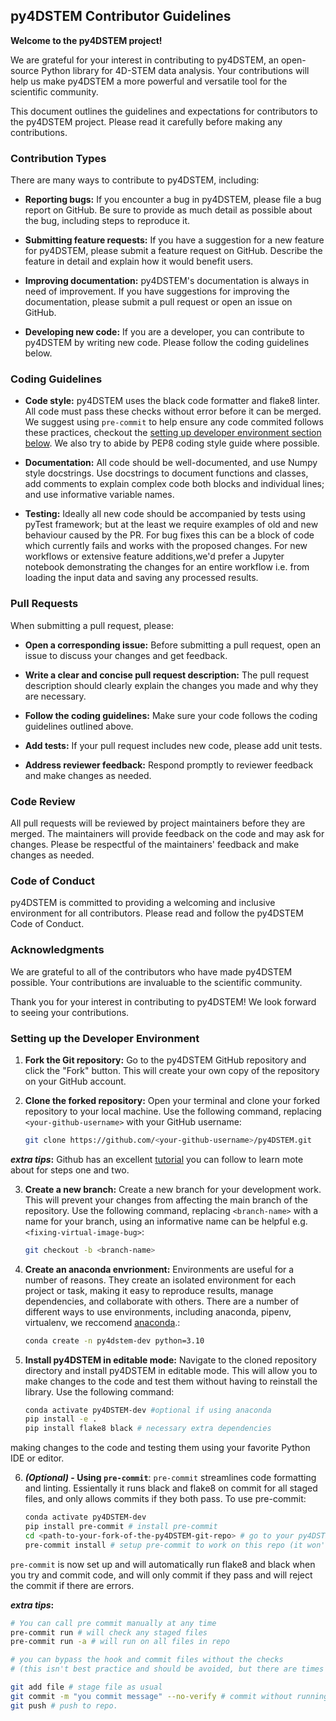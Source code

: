 ## py4DSTEM Contributor Guidelines

**Welcome to the py4DSTEM project!**

We are grateful for your interest in contributing to py4DSTEM, an open-source Python library for 4D-STEM data analysis. Your contributions will help us make py4DSTEM a more powerful and versatile tool for the scientific community.

This document outlines the guidelines and expectations for contributors to the py4DSTEM project. Please read it carefully before making any contributions.

### Contribution Types

There are many ways to contribute to py4DSTEM, including:

* **Reporting bugs:** If you encounter a bug in py4DSTEM, please file a bug report on GitHub. Be sure to provide as much detail as possible about the bug, including steps to reproduce it.

* **Submitting feature requests:** If you have a suggestion for a new feature for py4DSTEM, please submit a feature request on GitHub. Describe the feature in detail and explain how it would benefit users.

* **Improving documentation:** py4DSTEM's documentation is always in need of improvement. If you have suggestions for improving the documentation, please submit a pull request or open an issue on GitHub.

* **Developing new code:** If you are a developer, you can contribute to py4DSTEM by writing new code. Please follow the coding guidelines below.

### Coding Guidelines

* **Code style:** py4DSTEM uses the black code formatter and flake8 linter. All code must pass these checks without error before it can be merged. We suggest using `pre-commit` to help ensure any code commited follows these practices, checkout the [setting up developer environment section below](#install). We also try to abide by PEP8 coding style guide where possible.

* **Documentation:** All code should be well-documented, and use Numpy style docstrings. Use docstrings to document functions and classes, add comments to explain complex code both blocks and individual lines; and use informative variable names.

* **Testing:** Ideally all new code should be accompanied by tests using pyTest framework; but at the least we require examples of old and new behaviour caused by the PR. For bug fixes this can be a block of code which currently fails and works with the proposed changes. For new workflows or extensive feature additions,we'd prefer a Jupyter notebook demonstrating the changes for an entire workflow i.e. from loading the input data and saving any processed results. 

### Pull Requests

When submitting a pull request, please:

* **Open a corresponding issue:** Before submitting a pull request, open an issue to discuss your changes and get feedback.

* **Write a clear and concise pull request description:** The pull request description should clearly explain the changes you made and why they are necessary.

* **Follow the coding guidelines:** Make sure your code follows the coding guidelines outlined above.

* **Add tests:** If your pull request includes new code, please add unit tests.

* **Address reviewer feedback:** Respond promptly to reviewer feedback and make changes as needed.

### Code Review

All pull requests will be reviewed by project maintainers before they are merged. The maintainers will provide feedback on the code and may ask for changes. Please be respectful of the maintainers' feedback and make changes as needed.

### Code of Conduct

py4DSTEM is committed to providing a welcoming and inclusive environment for all contributors. Please read and follow the py4DSTEM Code of Conduct.

### Acknowledgments

We are grateful to all of the contributors who have made py4DSTEM possible. Your contributions are invaluable to the scientific community.

Thank you for your interest in contributing to py4DSTEM! We look forward to seeing your contributions.


### Setting up the Developer Environment
<a id='install'></a>

1. **Fork the Git repository:** Go to the py4DSTEM GitHub repository and click the "Fork" button. This will create your own copy of the repository on your GitHub account.

2. **Clone the forked repository:** Open your terminal and clone your forked repository to your local machine. Use the following command, replacing `<your-github-username>` with your GitHub username:

    ```bash
   git clone https://github.com/<your-github-username>/py4DSTEM.git
    ```
**_extra tips_:** Github has an excellent [tutorial](https://docs.github.com/en/get-started/quickstart/fork-a-repo) you can follow to learn mote about for steps one and two.

3. **Create a new branch:** Create a new branch for your development work. This will prevent your changes from affecting the main branch of the repository. Use the following command, replacing `<branch-name>` with a name for your branch, using an informative name can be helpful e.g. `<fixing-virtual-image-bug>`:

   ```bash
   git checkout -b <branch-name>
   ```

4. **Create an anaconda envrionment:** Environments are useful for a number of reasons. They create an isolated environment for each project or task, making it easy to reproduce results, manage dependencies, and collaborate with others. There are a number of different ways to use environments, including anaconda, pipenv, virtualenv, we reccomend [anaconda](https://docs.anaconda.com/free/anaconda/install/index.html).:

   ```bash
   conda create -n py4dstem-dev python=3.10
   ```
   

5. **Install py4DSTEM in editable mode:** Navigate to the cloned repository directory and install py4DSTEM in editable mode. This will allow you to make changes to the code and test them without having to reinstall the library. Use the following command:

   ```bash
   conda activate py4DSTEM-dev #optional if using anaconda
   pip install -e .
   pip install flake8 black # necessary extra dependencies
   ```

making changes to the code and testing them using your favorite Python IDE or editor.

6.  **_(Optional)_ - Using `pre-commit`**: `pre-commit` streamlines code formatting and linting. Essientally it runs black and flake8 on commit for all staged files, and only allows commits if they both pass. To use pre-commit:

    ```bash
    conda activate py4DSTEM-dev
    pip install pre-commit # install pre-commit
    cd <path-to-your-fork-of-the-py4DSTEM-git-repo> # go to your py4DSTEM repo
    pre-commit install # setup pre-commit to work on this repo (it won't affect any other repos), it changes/creates a file in .git/hooks/pre-commit
    ```
`pre-commit` is now set up and will automatically run flake8 and black when you try and commit code, and will only commit if they pass and will reject the commit if there are errors. 

**_extra tips_:** 

```bash
# You can call pre commit manually at any time 
pre-commit run # will check any staged files 
pre-commit run -a # will run on all files in repo

# you can bypass the hook and commit files without the checks 
# (this isn't best practice and should be avoided, but there are times it can be useful)

git add file # stage file as usual 
git commit -m "you commit message" --no-verify # commit without running checks
git push # push to repo. 
```
